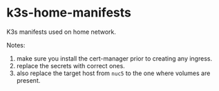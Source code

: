# k3s-home-manifests
K3s manifests used on home network.

Notes:

1. make sure you install the cert-manager prior to creating any ingress.
1. replace the secrets with correct ones.
1. also replace the target host from `nuc5` to the one where volumes are present.
